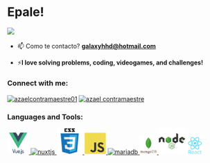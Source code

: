 
<h1> Epale! </h1>	     	<img src="https://media.giphy.com/media/hvRJCLFzcasrR4ia7z/giphy.gif" width="35px">





- 📫 Como te contacto? **galaxyhhd@hotmail.com**

- ⚡**I love solving problems, coding, videogames, and challenges!**

<h3 align="left">Connect with me:</h3>
<p align="left">
<a href="https://linkedin.com/in/azaelcontramaestre01" target="blank"><img align="center" src="https://cdn.jsdelivr.net/npm/simple-icons@3.0.1/icons/linkedin.svg" alt="azaelcontramaestre01" height="50" width="60" /></a>
<a href="https://fb.com/azael contramaestre" target="blank"><img align="center" src="https://cdn.jsdelivr.net/npm/simple-icons@3.0.1/icons/facebook.svg" alt="azael contramaestre" height="50" width="60" /></a>
</p>

<h3 align="left">Languages and Tools:</h3>
<p align="left"> <a href="https://vuejs.org/" target="_blank"> <img src="https://raw.githubusercontent.com/devicons/devicon/master/icons/vuejs/vuejs-original-wordmark.svg" alt="vuejs" width="50" height="50"/> </a> <a href="https://nuxtjs.org/" target="_blank"> <img src="https://www.vectorlogo.zone/logos/nuxtjs/nuxtjs-icon.svg" alt="nuxtjs" width="50" height="50"/> </a> <a href="https://www.w3schools.com/css/" target="_blank"> <img src="https://raw.githubusercontent.com/devicons/devicon/master/icons/css3/css3-original-wordmark.svg" alt="css3" width="60" height="60"/> </a>   <a href="https://developer.mozilla.org/en-US/docs/Web/JavaScript" target="_blank"> <img src="https://raw.githubusercontent.com/devicons/devicon/master/icons/javascript/javascript-original.svg" alt="javascript" width="50" height="50"/> </a> <a href="https://mariadb.org/" target="_blank"> <img src="https://www.vectorlogo.zone/logos/mariadb/mariadb-icon.svg" alt="mariadb" width="50" height="50"/> </a> <a href="https://www.mongodb.com/" target="_blank"> <img src="https://raw.githubusercontent.com/devicons/devicon/master/icons/mongodb/mongodb-original-wordmark.svg" alt="mongodb" width="40" height="40"/> </a <a href="https://nodejs.org" target="_blank"> <img src="https://raw.githubusercontent.com/devicons/devicon/master/icons/nodejs/nodejs-original-wordmark.svg" alt="nodejs" width="60" height="60"/> </a>   <a href="https://reactjs.org/" target="_blank"> <img src="https://raw.githubusercontent.com/devicons/devicon/master/icons/react/react-original-wordmark.svg" alt="react" width="40" height="40"/> </a>  



